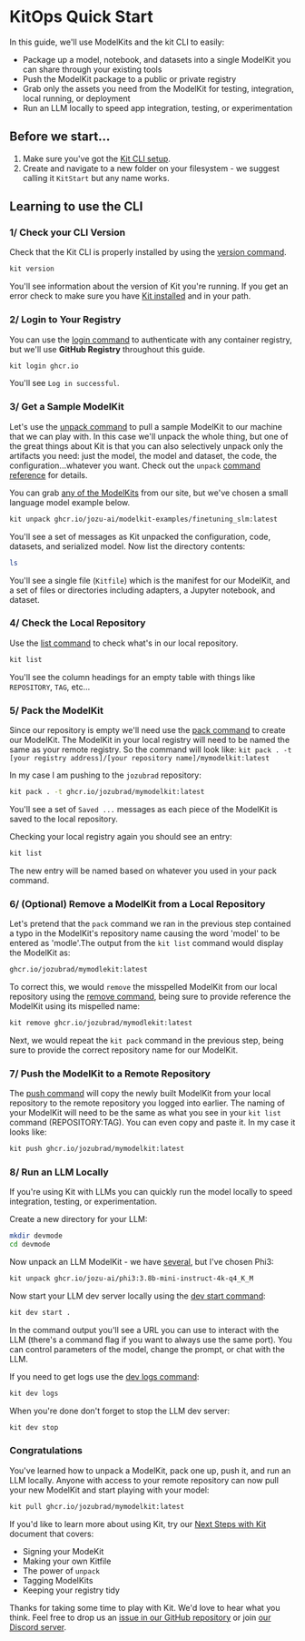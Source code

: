 <script setup>
import vGaTrack from '@theme/directives/ga'
</script>

# KitOps Quick Start

In this guide, we'll use ModelKits and the kit CLI to easily:
* Package up a model, notebook, and datasets into a single ModelKit you can share through your existing tools
* Push the ModelKit package to a public or private registry
* Grab only the assets you need from the ModelKit for testing, integration, local running, or deployment
* Run an LLM locally to speed app integration, testing, or experimentation

## Before we start...

1. Make sure you've got the [Kit CLI setup](./cli/installation.md).
2. Create and navigate to a new folder on your filesystem - we suggest calling it `KitStart` but any name works.

## Learning to use the CLI

### 1/ Check your CLI Version

Check that the Kit CLI is properly installed by using the [version command](./cli/cli-reference.md#kit-version).

```sh
kit version
```

You'll see information about the version of Kit you're running. If you get an error check to make sure you have [Kit installed](./cli/installation.md) and in your path.

### 2/ Login to Your Registry

You can use the [login command](./cli/cli-reference.md#kit-login) to authenticate with any container registry, but we'll use **GitHub Registry** throughout this guide.

```sh
kit login ghcr.io
```

You'll see `Log in successful`.

### 3/ Get a Sample ModelKit

Let's use the [unpack command](./cli/cli-reference.md#kit-unpack) to pull a sample ModelKit to our machine that we can play with. In this case we'll unpack the whole thing, but one of the great things about Kit is that you can also selectively unpack only the artifacts you need: just the model, the model and dataset, the code, the configuration...whatever you want. Check out the `unpack` [command reference](./cli/cli-reference.md#kit-unpack) for details.

You can grab <a href="https://github.com/orgs/jozu-ai/packages"
  v-ga-track="{
    category: 'link',
    label: 'grab any of the ModelKits',
    location: 'docs/quick-start'
  }">any of the ModelKits</a> from our site, but we've chosen a small language model example below.

```sh
kit unpack ghcr.io/jozu-ai/modelkit-examples/finetuning_slm:latest
```

You'll see a set of messages as Kit unpacked the configuration, code, datasets, and serialized model. Now list the directory contents:

```sh
ls
```

You'll see a single file (`Kitfile`) which is the manifest for our ModelKit, and a set of files or directories including adapters, a Jupyter notebook, and dataset.

### 4/ Check the Local Repository

Use the [list command](./cli/cli-reference.md#kit-list) to check what's in our local repository.

```sh
kit list
```

You'll see the column headings for an empty table with things like `REPOSITORY`, `TAG`, etc...

### 5/ Pack the ModelKit

Since our repository is empty we'll need use the [pack command](./cli/cli-reference.md#kit-pack) to create our ModelKit. The ModelKit in your local registry will need to be named the same as your remote registry. So the command will look like: `kit pack . -t [your registry address]/[your repository name]/mymodelkit:latest`

In my case I am pushing to the `jozubrad` repository:

```sh
kit pack . -t ghcr.io/jozubrad/mymodelkit:latest
```

You'll see a set of `Saved ...` messages as each piece of the ModelKit is saved to the local repository.

Checking your local registry again you should see an entry:

```sh
kit list
```

The new entry will be named based on whatever you used in your pack command.

### 6/ (Optional) Remove a ModelKit from a Local Repository

Let's pretend that the `pack` command we ran in the previous step contained a typo in the ModelKit's repository name causing the word 'model' to be entered as 'modle'.The output from the `kit list` command would display the ModelKit as:

```sh
ghcr.io/jozubrad/mymodlekit:latest
```

To correct this, we would `remove` the misspelled ModelKit from our local repository using the [remove command](./cli/cli-reference.md#kit-remove), being sure to provide reference the ModelKit using its mispelled name:

```sh
kit remove ghcr.io/jozubrad/mymodlekit:latest
```

Next, we would repeat the `kit pack` command in the previous step, being sure to provide the correct repository name for our ModelKit.

### 7/ Push the ModelKit to a Remote Repository

The [push command](./cli/cli-reference.md#kit-push) will copy the newly built ModelKit from your local repository to the remote repository you logged into earlier. The naming of your ModelKit will need to be the same as what you see in your `kit list` command (REPOSITORY:TAG). You can even copy and paste it. In my case it looks like:

```sh
kit push ghcr.io/jozubrad/mymodelkit:latest
```

### 8/ Run an LLM Locally

If you're using Kit with LLMs you can quickly run the model locally to speed integration, testing, or experimentation.

Create a new directory for your LLM:

```sh
mkdir devmode
cd devmode
```

Now unpack an LLM ModelKit - we have [several](https://github.com/orgs/jozu-ai/packages), but I've chosen Phi3:

```sh
kit unpack ghcr.io/jozu-ai/phi3:3.8b-mini-instruct-4k-q4_K_M
```

Now start your LLM dev server locally using the [dev start command](./cli/cli-reference.md#kit-dev-start):

```sh
kit dev start .
```

In the command output you'll see a URL you can use to interact with the LLM (there's a command flag if you want to always use the same port). You can control parameters of the model, change the prompt, or chat with the LLM.

If you need to get logs use the [dev logs command](./cli/cli-reference.md#kit-dev-logs):

```sh
kit dev logs
```

When you're done don't forget to stop the LLM dev server:

```sh
kit dev stop
```

### Congratulations

You've learned how to unpack a ModelKit, pack one up, push it, and run an LLM locally. Anyone with access to your remote repository can now pull your new ModelKit and start playing with your model:

```sh
kit pull ghcr.io/jozubrad/mymodelkit:latest
```

If you'd like to learn more about using Kit, try our [Next Steps with Kit](./next-steps.md) document that covers:
* Signing your ModeKit
* Making your own Kitfile
* The power of `unpack`
* Tagging ModelKits
* Keeping your registry tidy

Thanks for taking some time to play with Kit. We'd love to hear what you think. Feel free to drop us an [issue in our GitHub repository](https://github.com/jozu-ai/kitops/issues) or join [our Discord server](https://discord.gg/3eDb4yAN).
